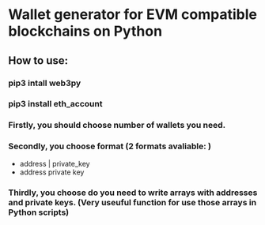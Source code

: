 ﻿
# Wallet generator for EVM compatible blockchains on Python

## How to use:

### pip3 intall web3py
### pip3 install eth_account


### Firstly, you should choose number of wallets you need. 
### Secondly, you choose format (2 formats avaliable: )
 - address | private_key 
 - address 
     private key
  ### Thirdly, you choose do you need to write arrays with addresses and private keys. (Very useuful function for use those arrays in Python scripts)


